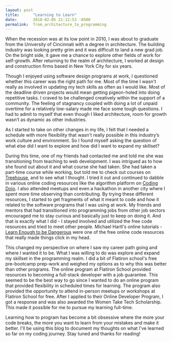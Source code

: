 ```yaml
---
layout: post
title:      "Learning to Learn"
date:       2018-02-05 21:12:53 -0500
permalink:  from_architecture_to_programming
---
```


When the recession was at its low point in 2010,  I was about to graduate from the University of Cincinnati with a degree in architecture. The building industry was looking pretty grim and it was difficult to land a new grad job. On the bright side, it gave me a chance to explore other fields of work for self-growth. After returning to the realm of architecture, I worked at design and construction firms based in New York City for six years. 

Though I enjoyed using software design programs at work, I questioned whether this career was the right path for me. Most of the time I wasn't really as involved in updating my tech skills as often as I would like. Most of the deadline driven projects would mean getting pigeon-holed into doing repetitive tasks.  I craved to be challenged creatively within the support of a community. The feeling of stagnancy coupled with doing a lot of unpaid overtime for a relatively low-salary made me face some tough questions. I had to admit to myself that even though I liked architecture, room for growth wasn’t as dynamic as other industries. 

As I started to take on other changes in my life, I felt that I needed a schedule with more flexibility that wasn't really possible in this industry’s work culture and environment. So I found myself asking the question of what else did I want to explore and how did I want to expand my skillset? 

During this time, one of my friends had contacted me and told me she was transitioning from teaching to web development. I was intrigued as to how she found out about it and what course she had taken. She had taken a part-time course while working, but told me to check out courses on [Treehouse](https://teamtreehouse.com/), and to see what I thought. I tried it out and continued to dabble in various online coding resources like the algorithm platform on [Coding Dojo](http://algorithm.codingdojo.com/). I also attended meetups and even a hackathon in another city where I spent more time observing than contributing. By trying these different resources, I started to get fragments of what it meant to code and how it related to the software programs that I was using at work. My friends and mentors that had transitioned into programming jobs from other job sectors encouraged me to stay curious and basically just to keep on doing it. And that is exactly what I did - I stayed involved and utilized the free code resources and tried to meet other people. Michael Hartl's online tutorials -  [Learn Enough to be Dangerous](https://www.learnenough.com/) were one of the free online code resources that really made things click in my head. 

This changed my perspective on where I saw my career path going and where I wanted it to be. What I was willing to do was explore and expand my skillset in the programming realm. I did a bit of Flatiron school's free pre-bootcamp prep-work and weighed my options as to why this was better than other programs. The online program at Flatiron School provided resources to becoming a full-stack developer with a job guarantee. This seemed to be the best way to go since I wanted to do an online program that provided flexibility in scheduled times for learning. The program also provided the opportunity to attend in-person meetups or workshops at Flatiron School for free. After I applied to their Online Developer Program, I got a response and was also awarded the Women Take Tech Scholarship. This made it possible for me to pursue my learning full-time. 

Learning how to program has become a bit obsessive where the more your code breaks, the more you want to learn from your mistakes and make it better. I'll be using this blog to document my thoughts on what I've learned so far on my coding journey. Stay tuned and thanks for reading!
